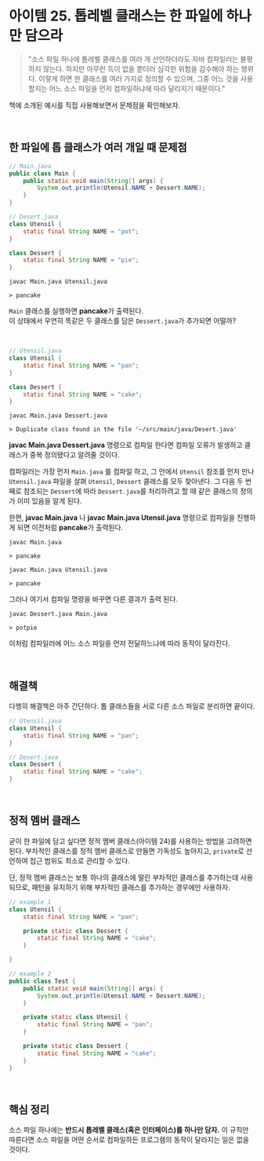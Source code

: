 # 아이템 25. 톱레벨 클래스는 한 파일에 하나만 담으라

> "소스 파일 하나에 톱레벨 클래스를 여러 개 선언하더라도 자바 컴파일러는 불평하지 않는다. 
> 하지만 아무런 득이 없을 뿐더러 심각한 위험을 감수해야 하는 행위다.
> 이렇게 하면 한 클래스를 여러 가지로 정의할 수 있으며, 그중 어느 것을 사용할지는 
> 어느 소스 파일을 먼저 컴파일하냐에 따라 달리지기 때문이다."

책에 소개된 예시를 직접 사용해보면서 문제점을 확인해보자.

<br>

## 한 파일에 톱 클래스가 여러 개일 때 문제점
```java
// Main.java
public class Main {
    public static void main(String[] args) {
        System.out.println(Utensil.NAME + Dessert.NAME);
    }
}
```
```java
// Desert.java
class Utensil {
    static final String NAME = "pot";
}

class Dessert {
    static final String NAME = "pie";
}
```
```
javac Main.java Utensil.java

> pancake
```
`Main` 클래스를 실행하면 **pancake**가 출력된다.  
이 상태에서 우연히 똑같은 두 클래스를 담은 `Dessert.java`가 추가되면 어떨까?

<br>

```java
// Utensil.java
class Utensil {
    static final String NAME = "pan";
}

class Dessert {
    static final String NAME = "cake";
}
```
```
javac Main.java Dessert.java

> Duplicate class found in the file '~/src/main/java/Desert.java'
```
**javac Main.java Dessert.java** 명령으로 컴파일 한다면 
컴파일 오류가 발생하고 클래스가 중복 정의됐다고 알려줄 것이다.  
  
컴파일러는 가장 먼저 `Main.java` 를 컴파일 하고, 
그 안에서 `Utensil` 참조를 먼저 만나 `Utensil.java` 파일을 살펴 
`Utensil`, `Dessert` 클래스를 모두 찾아낸다. 그 다음 두 번째로 참조되는 
`Dessert`에 따라 `Dessert.java`를 처리하려고 할 때 같은 클래스의 정의가 이미 있음을 알게 된다.  
  
한편, **javac Main.java** 나 **javac Main.java Utensil.java** 명령으로 
컴파일을 진행하게 되면 이전처럼 **pancake**가 출력된다.

```
javac Main.java

> pancake
```
```
javac Main.java Utensil.java

> pancake
```

그러나 여기서 컴파일 명령을 바꾸면 다른 결과가 출력 된다.

```
javac Dessert.java Main.java

> potpie
```

이처럼 컴파일러에 어느 소스 파일을 먼저 전달하느냐에 따라 동작이 달라진다.

<br>

## 해결책
다행히 해결책은 아주 간단하다. 톱 클래스들을 서로 다른 소스 파일로 분리하면 끝이다. 
```java
// Utensil.java
class Utensil {
    static final String NAME = "pan";
}
```
```java
// Desert.java
class Dessert {
    static final String NAME = "cake";
}
```

<br>

## 정적 멤버 클래스
굳이 한 파일에 담고 싶다면 정적 멤버 클래스(아이템 24)를 사용하는 방법을 고려하면 된다. 
부차적인 클래스를 정적 멤버 클래스로 만들면 가독성도 높아지고, 
`private`로 선언하여 접근 범위도 최소로 관리할 수 있다.  
   
단, 정적 멤버 클래스는 보통 하나의 클래스에 딸린 부차적인 클래스를 추가하는데 사용되므로, 
패턴을 유지하기 위해 부차적인 클래스를 추가하는 경우에만 사용하자.  

```java
// example 1
class Utensil {
    static final String NAME = "pan";

    private static class Dessert {
        static final String NAME = "cake";
    }

}
```
```java
// example 2
public class Test {
    public static void main(String[] args) {
        System.out.println(Utensil.NAME + Dessert.NAME);
    }

    private static class Utensil {
        static final String NAME = "pan";
    }

    private static class Dessert {
        static final String NAME = "cake";
    }
}
```

<br>

## 핵심 정리
소스 파일 하나에는 **반드시 톱레벨 클래스(혹은 인터페이스)를 하나만 담자.** 
이 규칙만 따른다면 소스 파일을 어떤 순서로 컴파일하든 프로그램의 동작이 달라지는 일은 없을 것이다.

